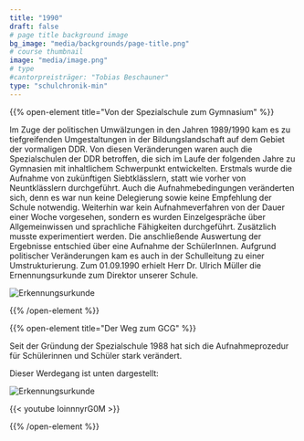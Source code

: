 ```yaml
---
title: "1990"
draft: false
# page title background image
bg_image: "media/backgrounds/page-title.png"
# course thumbnail
image: "media/image.png"
# type
#cantorpreisträger: "Tobias Beschauner"
type: "schulchronik-min"
---
```


{{% open-element title="Von der Spezialschule zum Gymnasium" %}}

Im Zuge der politischen Umwälzungen in den Jahren 1989/1990 kam es zu tiefgreifenden Umgestaltungen in der Bildungslandschaft auf dem Gebiet der vormaligen DDR. Von diesen Veränderungen waren auch die Spezialschulen der DDR betroffen, die sich im Laufe der folgenden Jahre zu Gymnasien mit inhaltlichem Schwerpunkt entwickelten.
Erstmals wurde die Aufnahme von zukünftigen Siebtklässlern, statt wie vorher von Neuntklässlern durchgeführt. Auch die Aufnahmebedingungen veränderten sich, denn es war nun keine Delegierung sowie keine Empfehlung der Schule notwendig.
Weiterhin war kein Aufnahmeverfahren von der Dauer einer Woche vorgesehen, sondern es wurden Einzelgespräche über Allgemeinwissen und sprachliche Fähigkeiten durchgeführt. Zusätzlich musste experimentiert werden. Die anschließende Auswertung der Ergebnisse entschied über eine Aufnahme der SchülerInnen.
Aufgrund politischer Veränderungen kam es auch in der Schulleitung zu einer Umstrukturierung. Zum 01.09.1990 erhielt Herr Dr. Ulrich Müller die Ernennungsurkunde zum Direktor unserer Schule.

![Erkennungsurkunde](/media/schulchronik/1990/erkennungsurkunde.png)

{{% /open-element %}}

{{% open-element title="Der Weg zum GCG" %}}

Seit der Gründung der Spezialschule 1988 hat sich die Aufnahmeprozedur für Schülerinnen und Schüler stark verändert.

Dieser Werdegang ist unten dargestellt:

![Erkennungsurkunde](/media/schulchronik/1990/wegbild.png)

{{< youtube IoinnnyrG0M >}}

{{% /open-element %}}
